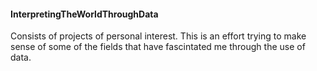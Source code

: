 #### InterpretingTheWorldThroughData
Consists of projects of personal interest. This is an effort trying to make sense of some of the fields that have fascintated me through the use of data. 
